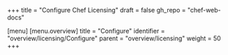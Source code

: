 +++
title = "Configure Chef Licensing"
draft = false
gh_repo = "chef-web-docs"

[menu]
  [menu.overview]
    title = "Configure"
    identifier = "overview/licensing/Configure"
    parent = "overview/licensing"
    weight = 50
+++